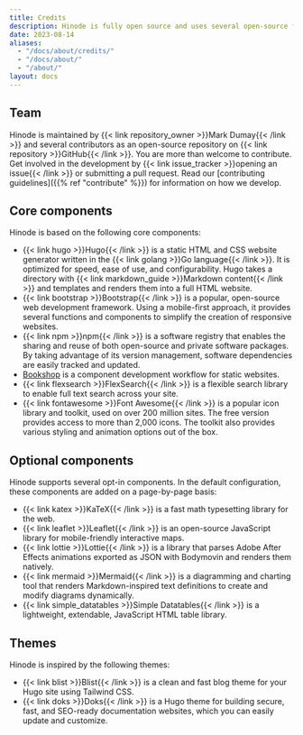 ```yaml
---
title: Credits
description: Hinode is fully open source and uses several open-source frameworks and libraries.
date: 2023-08-14
aliases:
  - "/docs/about/credits/"
  - "/docs/about/"
  - "/about/"
layout: docs
---
```


## Team

Hinode is maintained by {{< link repository_owner >}}Mark Dumay{{< /link >}} and several contributors as an open-source repository on {{< link repository >}}GitHub{{< /link >}}. You are more than welcome to contribute. Get involved in the development by {{< link issue_tracker >}}opening an issue{{< /link >}} or submitting a pull request. Read our [contributing guidelines]({{% ref "contribute" %}}) for information on how we develop.

## Core components

Hinode is based on the following core components:

- {{< link hugo >}}Hugo{{< /link >}} is a static HTML and CSS website generator written in the {{< link golang >}}Go language{{< /link >}}. It is optimized for speed, ease of use, and configurability. Hugo takes a directory with {{< link markdown_guide >}}Markdown content{{< /link >}} and templates and renders them into a full HTML website.
- {{< link bootstrap >}}Bootstrap{{< /link >}} is a popular, open-source web development framework. Using a mobile-first approach, it provides several functions and components to simplify the creation of responsive websites.
- {{< link npm >}}npm{{< /link >}} is a software registry that enables the sharing and reuse of both open-source and private software packages. By taking advantage of its version management, software dependencies are easily tracked and updated.
- [Bookshop](https://github.com/CloudCannon/bookshop) is a component development workflow for static websites.
- {{< link flexsearch >}}FlexSearch{{< /link >}} is a flexible search library to enable full text search across your site.
- {{< link fontawesome >}}Font Awesome{{< /link >}} is a popular icon library and toolkit, used on over 200 million sites. The free version provides access to more than 2,000 icons. The toolkit also provides various styling and animation options out of the box.

## Optional components

Hinode supports several opt-in components. In the default configuration, these components are added on a page-by-page basis:

- {{< link katex >}}KaTeX{{< /link >}} is a fast math typesetting library for the web.
- {{< link leaflet >}}Leaflet{{< /link >}} is an open-source JavaScript library for mobile-friendly interactive maps.
- {{< link lottie >}}Lottie{{< /link >}} is a library that parses Adobe After Effects animations exported as JSON with Bodymovin and renders them natively.
- {{< link mermaid >}}Mermaid{{< /link >}} is a diagramming and charting tool that renders Markdown-inspired text definitions to create and modify diagrams dynamically.
- {{< link simple_datatables >}}Simple Datatables{{< /link >}} is a lightweight, extendable, JavaScript HTML table library.

## Themes

Hinode is inspired by the following themes:

- {{< link blist >}}Blist{{< /link >}} is a clean and fast blog theme for your Hugo site using Tailwind CSS.
- {{< link doks >}}Doks{{< /link >}} is a Hugo theme for building secure, fast, and SEO-ready documentation websites, which you can easily update and customize.
